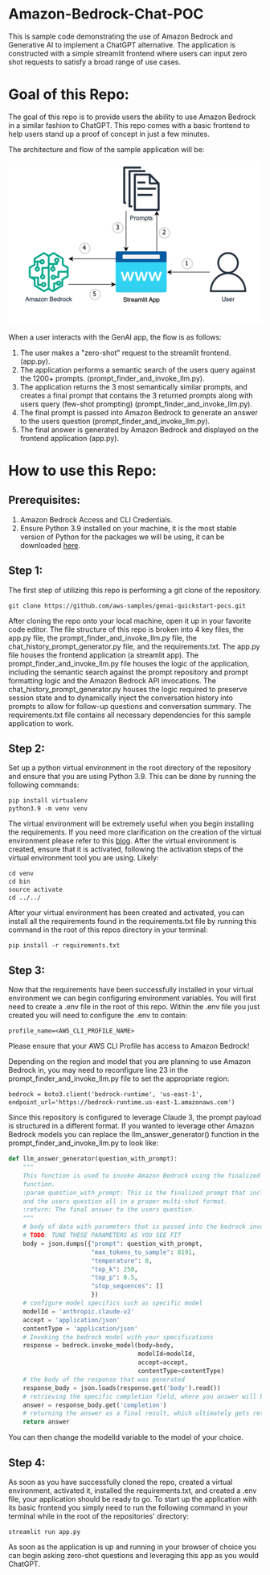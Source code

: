 # Amazon-Bedrock-Chat-POC

This is sample code demonstrating the use of Amazon Bedrock and Generative AI to implement a ChatGPT alternative. The application is constructed with a simple streamlit frontend where users can input zero shot requests to satisfy a broad range of use cases.

# **Goal of this Repo:**

The goal of this repo is to provide users the ability to use Amazon Bedrock in a similar fashion to ChatGPT.
This repo comes with a basic frontend to help users stand up a proof of concept in just a few minutes.

The architecture and flow of the sample application will be:

![Alt text](images/architecture.png "POC Architecture")

When a user interacts with the GenAI app, the flow is as follows:

1. The user makes a "zero-shot" request to the streamlit frontend. (app.py).
2. The application performs a semantic search of the users query against the 1200+ prompts. (prompt_finder_and_invoke_llm.py).
3. The application returns the 3 most semantically similar prompts, and creates a final prompt that contains the 3 returned prompts along with users query (few-shot prompting) (prompt_finder_and_invoke_llm.py).
4. The final prompt is passed into Amazon Bedrock to generate an answer to the users question (prompt_finder_and_invoke_llm.py).
5. The final answer is generated by Amazon Bedrock and displayed on the frontend application (app.py).

# How to use this Repo:

## Prerequisites:

1. Amazon Bedrock Access and CLI Credentials.
2. Ensure Python 3.9 installed on your machine, it is the most stable version of Python for the packages we will be using, it can be downloaded [here](https://www.python.org/downloads/release/python-3911/).

## Step 1:

The first step of utilizing this repo is performing a git clone of the repository.

```
git clone https://github.com/aws-samples/genai-quickstart-pocs.git
```

After cloning the repo onto your local machine, open it up in your favorite code editor. The file structure of this repo is broken into 4 key files,
the app.py file, the prompt_finder_and_invoke_llm.py file, the chat_history_prompt_generator.py file, and the requirements.txt. The app.py file houses the frontend application (a streamlit app).
The prompt_finder_and_invoke_llm.py file houses the logic of the application, including the semantic search against the prompt repository and prompt formatting logic and the Amazon Bedrock API invocations.
The chat_history_prompt_generator.py houses the logic required to preserve session state and to dynamically inject the conversation history into prompts to allow for follow-up questions and conversation summary.
The requirements.txt file contains all necessary dependencies for this sample application to work.

## Step 2:

Set up a python virtual environment in the root directory of the repository and ensure that you are using Python 3.9. This can be done by running the following commands:

```
pip install virtualenv
python3.9 -m venv venv
```

The virtual environment will be extremely useful when you begin installing the requirements. If you need more clarification on the creation of the virtual environment please refer to this [blog](https://www.freecodecamp.org/news/how-to-setup-virtual-environments-in-python/).
After the virtual environment is created, ensure that it is activated, following the activation steps of the virtual environment tool you are using. Likely:

```
cd venv
cd bin
source activate
cd ../../
```

After your virtual environment has been created and activated, you can install all the requirements found in the requirements.txt file by running this command in the root of this repos directory in your terminal:

```
pip install -r requirements.txt
```

## Step 3:

Now that the requirements have been successfully installed in your virtual environment we can begin configuring environment variables.
You will first need to create a .env file in the root of this repo. Within the .env file you just created you will need to configure the .env to contain:

```
profile_name=<AWS_CLI_PROFILE_NAME>
```

Please ensure that your AWS CLI Profile has access to Amazon Bedrock!

Depending on the region and model that you are planning to use Amazon Bedrock in, you may need to reconfigure line 23 in the prompt_finder_and_invoke_llm.py file to set the appropriate region:

```
bedrock = boto3.client('bedrock-runtime', 'us-east-1', endpoint_url='https://bedrock-runtime.us-east-1.amazonaws.com')
```

Since this repository is configured to leverage Claude 3, the prompt payload is structured in a different format. If you wanted to leverage other Amazon Bedrock models you can replace the llm_answer_generator() function in the prompt_finder_and_invoke_llm.py to look like:

```python
def llm_answer_generator(question_with_prompt):
    """
    This function is used to invoke Amazon Bedrock using the finalized prompt that was created by the prompt_finder(question)
    function.
    :param question_with_prompt: This is the finalized prompt that includes semantically similar prompts, chat history,
    and the users question all in a proper multi-shot format.
    :return: The final answer to the users question.
    """
    # body of data with parameters that is passed into the bedrock invoke model request
    # TODO: TUNE THESE PARAMETERS AS YOU SEE FIT
    body = json.dumps({"prompt": question_with_prompt,
                       "max_tokens_to_sample": 8191,
                       "temperature": 0,
                       "top_k": 250,
                       "top_p": 0.5,
                       "stop_sequences": []
                       })
    # configure model specifics such as specific model
    modelId = 'anthropic.claude-v2'
    accept = 'application/json'
    contentType = 'application/json'
    # Invoking the bedrock model with your specifications
    response = bedrock.invoke_model(body=body,
                                    modelId=modelId,
                                    accept=accept,
                                    contentType=contentType)
    # the body of the response that was generated
    response_body = json.loads(response.get('body').read())
    # retrieving the specific completion field, where you answer will be
    answer = response_body.get('completion')
    # returning the answer as a final result, which ultimately gets returned to the end user
    return answer
```
You can then change the modelId variable to the model of your choice.

## Step 4:

As soon as you have successfully cloned the repo, created a virtual environment, activated it, installed the requirements.txt, and created a .env file, your application should be ready to go.
To start up the application with its basic frontend you simply need to run the following command in your terminal while in the root of the repositories' directory:

```
streamlit run app.py
```

As soon as the application is up and running in your browser of choice you can begin asking zero-shot questions and leveraging this app as you would ChatGPT.
